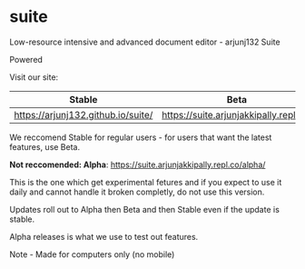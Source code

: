 # suite
Low-resource intensive and advanced document editor - arjunj132 Suite

Powered 

Visit our site:

| Stable                             | Beta                                   |
|------------------------------------|----------------------------------------|
| https://arjunj132.github.io/suite/ | https://suite.arjunjakkipally.repl.co/ |

We reccomend Stable for regular users - for users that want the latest features, use Beta.

**Not reccomended: Alpha**:
https://suite.arjunjakkipally.repl.co/alpha/

This is the one which get experimental fetures and if you expect to use it daily and cannot handle it broken completly, do not use this version.

Updates roll out to Alpha then Beta and then Stable even if the update is stable.

Alpha releases is what we use to test out features.

Note - Made for computers only (no mobile)
